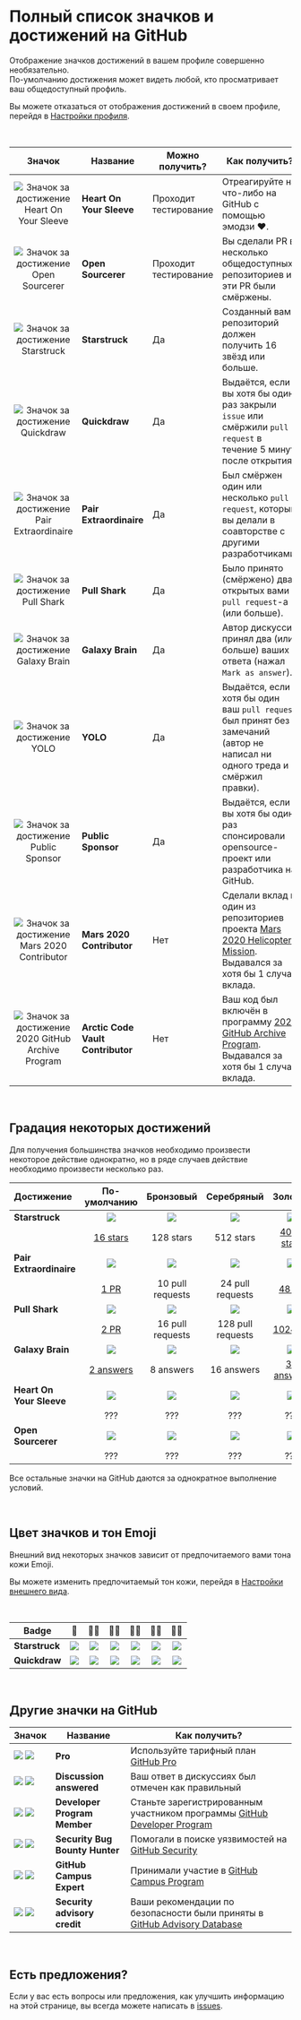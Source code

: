 # Полный список значков и достижений на GitHub

Отображение значков достижений в вашем профиле совершенно необязательно. <br>
По-умолчанию достижения может видеть любой, кто просматривает ваш общедоступный профиль.

Вы можете отказаться от отображения достижений в своем профиле, перейдя в [Настройки профиля](https://github.com/settings).

<br>

|                                 Значок                                 | Название                          | Можно получить?                          | Как получить?                                                                                                                                                                                                           |
|:----------------------------------------------------------------------:|-----------------------------------|-----------------------------------|-------------------------------------------------------------------------------------------------------------------------------------------------------------------------------------------------------------------------|
|   ![Значок за достижение Heart On Your Sleeve][heart-on-your-sleeve]   | **Heart On Your Sleeve**          | Проходит тестирование | Отреагируйте на что-либо на GitHub с помощью эмодзи ❤️. |
|         ![Значок за достижение Open Sourcerer][open-sourcerer]         | **Open Sourcerer**                | Проходит тестирование | Вы сделали PR в несколько общедоступных репозиториев и эти PR были смёржены. |
|             ![Значок за достижение Starstruck][starstruck]             | **Starstruck**                    | Да | Созданный вами репозиторий должен получить <span class="fw-bold">16 звёзд</span> или больше.                                                                                                                            |
|              ![Значок за достижение Quickdraw][quickdraw]              | **Quickdraw**                     | Да | Выдаётся, если вы хотя бы один раз закрыли `issue` или смёржили `pull request` <span class="fw-bold">в течение 5 минут</span> после открытия.                                                                           |
|    ![Значок за достижение Pair Extraordinaire][pair-extraordinaire]    | **Pair Extraordinaire**           | Да | Был смёржен один или несколько `pull request`, который вы делали в соавторстве с другими разработчиками.                                                                                                                |
|             ![Значок за достижение Pull Shark][pull-shark]             | **Pull Shark**                    | Да | Было принято (смёржено) два открытых вами `pull request`-а (или больше).                                                                                                                                                |
|           ![Значок за достижение Galaxy Brain][galaxy-brain]           | **Galaxy Brain**                  | Да | Автор дискуссии принял два (или больше) ваших ответа (нажал `Mark as answer`).                                                                                                                                          |
|                   ![Значок за достижение YOLO][yolo]                   | **YOLO**                          | Да | Выдаётся, если хотя бы один ваш `pull request` был принят без замечаний (автор не написал ни одного треда и смёржил правки).                                                                                            |
|         ![Значок за достижение Public Sponsor][public-sponsor]         | **Public Sponsor**                | Да | Выдаётся, если вы хотя бы один раз спонсировали opensource-проект или разработчика на GitHub.                                                                                                                           |
|        ![Значок за достижение Mars 2020 Contributor][mars-2020]        | **Mars 2020 Contributor**         | Нет | Сделали вклад в один из репозиториев проекта <a href="https://github.com/readme/featured/nasa-ingenuity-helicopter">Mars 2020 Helicopter Mission</a>. Выдавался за хотя бы 1 случай вклада. |
| ![Значок за достижение 2020 GitHub Archive Program][arctic-code-vault] | **Arctic Code Vault Contributor** | Нет | Ваш код был включён в программу <a href="https://archiveprogram.github.com">2020 GitHub Archive Program</a>. Выдавался за хотя бы 1 случай вклада.                                       |

<!-- Значки не имеющие градаций по уровням -->
[starstruck]: https://github.githubassets.com/images/modules/profile/achievements/starstruck-default.png
[quickdraw]: https://github.githubassets.com/images/modules/profile/achievements/quickdraw-default.png
[pair-extraordinaire]: https://github.githubassets.com/images/modules/profile/achievements/pair-extraordinaire-default.png
[pull-shark]: https://github.githubassets.com/images/modules/profile/achievements/pull-shark-default.png
[galaxy-brain]: https://github.githubassets.com/images/modules/profile/achievements/galaxy-brain-default.png
[yolo]: https://github.githubassets.com/images/modules/profile/achievements/yolo-default.png
[public-sponsor]: https://github.githubassets.com/images/modules/profile/achievements/public-sponsor-default.png
[mars-2020]: https://github.githubassets.com/images/modules/profile/achievements/mars-2020-contributor-default.png
[arctic-code-vault]: https://github.githubassets.com/images/modules/profile/achievements/arctic-code-vault-contributor-default.png
[heart-on-your-sleeve]: https://github.githubassets.com/images/modules/profile/achievements/heart-on-your-sleeve-default.png
[open-sourcerer]: https://github.githubassets.com/images/modules/profile/achievements/open-sourcerer-default.png

<br>

## Градация некоторых достижений

Для получения большинства значков необходимо произвести некоторое действие однократно, но в ряде случаев действие
необходимо произвести несколько раз.

| Достижение               |       По-умолчанию        |    Бронзовый     |    Серебряный     |        Золотой        |
|:-------------------------|:-------------------------:|:----------------:|:-----------------:|:---------------------:|
| **Starstruck**           |      ![][starstruck]      |  ![][ss-bronze]  |  ![][ss-silver]   |     ![][ss-gold]      |
|                          |     [16 stars][ss-16]     |    128 stars     |     512 stars     | [4096 stars][ss-4096] |
| **Pair Extraordinaire**  | ![][pair-extraordinaire]  |  ![][pe-bronze]  |  ![][pe-silver]   |     ![][pe-gold]      |
|                          |       [1 PR][pe-1]        | 10 pull requests | 24 pull requests  |    [48 PR][pe-48]     |
| **Pull Shark**           |      ![][pull-shark]      |  ![][ps-bronze]  |  ![][ps-silver]   |     ![][ps-gold]      |
|                          |       [2 PR][ps-2]        | 16 pull requests | 128 pull requests |  [1024 PR][ps-1024]   |
| **Galaxy Brain**         |     ![][galaxy-brain]     |  ![][gb-bronze]  |  ![][gb-silver]   |     ![][gb-gold]      |
|                          |     [2 answers][gb-2]     |    8 answers     |    16 answers     |  [32 answers][gb-32]  |
| **Heart On Your Sleeve** | ![][heart-on-your-sleeve] | ![][hoys-bronze] | ![][hoys-silver]  |    ![][hoys-gold]     | 
|                          |            ???            |       ???        |        ???        |          ???          |
| **Open Sourcerer**       |    ![][open-sourcerer]    |  ![][os-bronze]  |  ![][os-silver]   |     ![][os-gold]      | 
|                          |            ???            |       ???        |        ???        |          ???          |

Все остальные значки на GitHub даются за однократное выполнение условий.

<!-- Градации значков Starstruck -->
[ss-bronze]: https://github.githubassets.com/images/modules/profile/achievements/starstruck-bronze.png
[ss-silver]: https://github.githubassets.com/images/modules/profile/achievements/starstruck-silver.png
[ss-gold]: https://github.githubassets.com/images/modules/profile/achievements/starstruck-gold.png

<!-- Ссылки на пользователей, получивших достижение Starstruck разных уровней -->
[ss-16]: https://github.com/gomzyakov?achievement=starstruck&tab=achievements
<!-- 128 stars - у кого есть? -->
<!-- 512 stars - у кого есть? -->
[ss-4096]: https://github.com/torvalds?achievement=starstruck&tab=achievements

<!-- Градации значков Pair Extraordinaire -->
[pe-bronze]: https://github.githubassets.com/images/modules/profile/achievements/pair-extraordinaire-bronze.png
[pe-silver]: https://github.githubassets.com/images/modules/profile/achievements/pair-extraordinaire-silver.png
[pe-gold]: https://github.githubassets.com/images/modules/profile/achievements/pair-extraordinaire-gold.png

<!-- Ссылки на пользователей, получивших достижение Pair Extraordinaire разных уровней -->
[pe-1]: https://github.com/gomzyakov?achievement=pair-extraordinaire&tab=achievements
<!-- 10 pull requests - у кого есть? --> 
<!-- 24 pull requests - у кого есть? -->
[pe-48]: https://github.com/Rongronggg9?achievement=pair-extraordinaire&tab=achievements

<!-- Градации значков Pull Shark -->
[ps-bronze]: https://github.githubassets.com/images/modules/profile/achievements/pull-shark-bronze.png
[ps-silver]: https://github.githubassets.com/images/modules/profile/achievements/pull-shark-silver.png
[ps-gold]: https://github.githubassets.com/images/modules/profile/achievements/pull-shark-gold.png

<!-- Ссылки на пользователей, получивших достижение Pull Shark разных уровней -->
[ps-2]: https://github.com/gomzyakov?tab=achievements&achievement=pull-shark
<!-- 16 pull requests - у кого есть? --> 
<!-- 128 pull requests - у кого есть? -->
[ps-1024]: https://github.com/ljharb?achievement=pull-shark&tab=achievements

<!-- Градации значков Galaxy Brain -->
[gb-bronze]: https://github.githubassets.com/images/modules/profile/achievements/galaxy-brain-bronze.png
[gb-silver]: https://github.githubassets.com/images/modules/profile/achievements/galaxy-brain-silver.png
[gb-gold]: https://github.githubassets.com/images/modules/profile/achievements/galaxy-brain-gold.png

<!-- Ссылки на пользователей, получивших достижение Galaxy Brain разных уровней -->
[gb-2]: https://github.com/gomzyakov?tab=achievements&achievement=galaxy-brain
<!-- 8 answers - у кого есть? --> 
<!-- 16 answers - у кого есть? -->
[gb-32]: https://github.com/ljharb?achievement=galaxy-brain&tab=achievements

<!-- Градации значков Heart On Your Sleeve -->
[hoys-bronze]: https://github.githubassets.com/images/modules/profile/achievements/heart-on-your-sleeve-bronze.png
[hoys-silver]: https://github.githubassets.com/images/modules/profile/achievements/heart-on-your-sleeve-silver.png
[hoys-gold]: https://github.githubassets.com/images/modules/profile/achievements/heart-on-your-sleeve-gold.png

<!-- Градации значков Open Sourcerer -->
[os-bronze]: https://github.githubassets.com/images/modules/profile/achievements/open-sourcerer-bronze.png
[os-silver]: https://github.githubassets.com/images/modules/profile/achievements/open-sourcerer-silver.png
[os-gold]: https://github.githubassets.com/images/modules/profile/achievements/open-sourcerer-gold.png

<br>

## Цвет значков и тон Emoji

Внешний вид некоторых значков зависит от предпочитаемого вами тона кожи Emoji.

Вы можете изменить предпочитаемый тон кожи, перейдя в [Настройки внешнего вида](https://github.com/settings/appearance).

<br>

| **Badge**      |       👋       |     👋🏻     |        👋🏼         |     👋🏽      |        👋🏾        |    👋🏿     |
|----------------|:--------------:|:------------:|:-------------------:|:-------------:|:------------------:|:-----------:|
| **Starstruck** | ![][s-default] | ![][s-light] | ![][s-light-medium] | ![][s-medium] | ![][s-medium-dark] | ![][s-dark] |
| **Quickdraw**  | ![][q-default] | ![][q-light] | ![][q-light-medium] | ![][q-medium] | ![][q-medium-dark] | ![][q-dark] |

<!-- Ссылки на зветовые вариации значков Starstruck -->
[s-default]: https://github.githubassets.com/images/modules/profile/achievements/starstruck-default.png
[s-light]: https://github.githubassets.com/images/modules/profile/achievements/starstruck-default--light.png
[s-light-medium]: https://github.githubassets.com/images/modules/profile/achievements/starstruck-default--light-medium.png
[s-medium]: https://github.githubassets.com/images/modules/profile/achievements/starstruck-default--medium.png
[s-medium-dark]: https://github.githubassets.com/images/modules/profile/achievements/starstruck-default--medium-dark.png
[s-dark]: https://github.githubassets.com/images/modules/profile/achievements/starstruck-default--dark.png

<!-- Ссылки на зветовые вариации значков Quickdraw -->
[q-default]: https://github.githubassets.com/images/modules/profile/achievements/quickdraw-default.png
[q-light]: https://github.githubassets.com/images/modules/profile/achievements/quickdraw-default--light.png
[q-light-medium]: https://github.githubassets.com/images/modules/profile/achievements/quickdraw-default--light-medium.png
[q-medium]: https://github.githubassets.com/images/modules/profile/achievements/quickdraw-default--medium.png
[q-medium-dark]: https://github.githubassets.com/images/modules/profile/achievements/quickdraw-default--medium-dark.png
[q-dark]: https://github.githubassets.com/images/modules/profile/achievements/quickdraw-default--dark.png

<br>

## Другие значки на GitHub

| Значок                         | Название                       | Как получить?                                                                                                                                     |
|--------------------------------|--------------------------------|---------------------------------------------------------------------------------------------------------------------------------------------------|
| ![][gp-dark] ![][gp-light]     | **Pro**                        | Используйте тарифный план [GitHub Pro](https://docs.github.com/en/get-started/learning-about-github/githubs-products#github-pro)                  |
| ![][da-dark] ![][da-light]     | **Discussion answered**        | Ваш ответ в дискуссиях был отмечен как правильный                                                                                                 |
| ![][dpm-dark] ![][dpm-light]   | **Developer Program Member**   | Станьте зарегистрированным участником программы [GitHub Developer Program](https://docs.github.com/en/developers/overview/github-developer-program) |
| ![][sbbh-dark] ![][sbbh-light] | **Security Bug Bounty Hunter** | Помогали в поиске уязвимостей на [GitHub Security](https://bounty.github.com/)                                                                     |
| ![][gce-dark] ![][gce-light]   | **GitHub Campus Expert**       | Принимали участие в [GitHub Campus Program](https://education.github.com/experts)                                                                  |
| ![][SAC-dark] ![][SAC-light]   | **Security advisory credit**   | Ваши рекомендации по безопасности были приняты в [GitHub Advisory Database](https://github.com/advisories)                                        |

<!-- Другие значки на GitHub -->
[gp-dark]: https://user-images.githubusercontent.com/65187002/173065531-57dbf8b1-7eb7-4d46-81bf-f2d18c7c9112.svg#gh-dark-mode-only
[gp-light]: https://user-images.githubusercontent.com/65187002/173065669-d1fdb5a7-8895-43cc-8dea-72a511a37e86.svg#gh-light-mode-only
[da-dark]: https://user-images.githubusercontent.com/65187002/173078083-15a75f15-b040-4a92-8d70-561a206d9fd9.svg#gh-dark-mode-only
[da-light]: https://user-images.githubusercontent.com/65187002/173078083-15a75f15-b040-4a92-8d70-561a206d9fd9.svg#gh-light-mode-only
[dpm-dark]: https://user-images.githubusercontent.com/65187002/173079579-3c393d22-7a13-4e7d-87b8-341fb613d52b.svg#gh-dark-mode-only
[dpm-light]: https://user-images.githubusercontent.com/65187002/173079614-33f43a97-1cc2-4228-85e3-ef43836e17c2.svg#gh-light-mode-only
[sbbh-dark]: https://user-images.githubusercontent.com/65187002/173081624-93e3cf1f-50b7-45a4-82b7-1954f66368b9.svg#gh-dark-mode-only
[sbbh-light]: https://user-images.githubusercontent.com/65187002/173081624-93e3cf1f-50b7-45a4-82b7-1954f66368b9.svg#gh-light-mode-only
[gce-dark]: https://user-images.githubusercontent.com/65187002/173082819-b3625c23-bfd6-4492-b828-56ed91c45f52.svg#gh-dark-mode-only
[gce-light]: https://user-images.githubusercontent.com/65187002/173082836-08be81fe-13b7-4acf-9096-e5241d76f237.svg#gh-light-mode-only
[SAC-dark]: https://user-images.githubusercontent.com/65187002/173084051-79a0a626-1c1a-4d60-afdf-50ad001d7b21.svg#gh-dark-mode-only
[SAC-light]: https://user-images.githubusercontent.com/65187002/173084071-5f321da2-b2a9-490b-a524-1b21fa384d7e.svg#gh-light-mode-only

<br>

## Есть предложения?

Если у вас есть вопросы или предложения, как улучшить информацию на этой странице, вы всегда можете написать
в [issues](https://github.com/github-profile-achievements/russian/issues).

